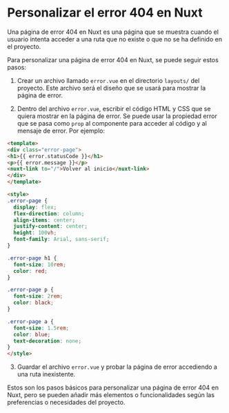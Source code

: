 # Personalizar el error 404 en Nuxt

Una página de error 404 en Nuxt es una página que se muestra cuando el usuario intenta acceder a una ruta que no existe o que no se ha definido en el proyecto.

Para personalizar una página de error 404 en Nuxt, se puede seguir estos pasos:

1. Crear un archivo llamado `error.vue` en el directorio `layouts/` del proyecto. Este archivo será el diseño que se usará para mostrar la página de error.

2. Dentro del archivo `error.vue`, escribir el código HTML y CSS que se quiera mostrar en la página de error. Se puede usar la propiedad error que se pasa como `prop` al componente para acceder al código y al mensaje de error. Por ejemplo:

``` html
<template>
<div class="error-page">
<h1>{{ error.statusCode }}</h1>
<p>{{ error.message }}</p>
<nuxt-link to="/">Volver al inicio</nuxt-link>
</div>
</template>

<style>
.error-page {
  display: flex;
  flex-direction: column;
  align-items: center;
  justify-content: center;
  height: 100vh;
  font-family: Arial, sans-serif;
}

.error-page h1 {
  font-size: 10rem;
  color: red;
}

.error-page p {
  font-size: 2rem;
  color: black;
}

.error-page a {
  font-size: 1.5rem;
  color: blue;
  text-decoration: none;
}
</style>
```

3. Guardar el archivo `error.vue` y probar la página de error accediendo a una ruta inexistente.

Estos son los pasos básicos para personalizar una página de error 404 en Nuxt, pero se pueden añadir más elementos o funcionalidades según las preferencias o necesidades del proyecto.
